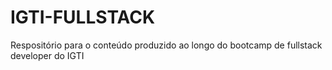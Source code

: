 # IGTI-FULLSTACK

Respositório para o conteúdo produzido ao longo do bootcamp de fullstack developer do IGTI

